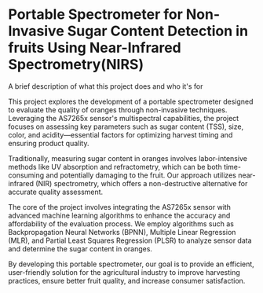 
# Portable Spectrometer for Non-Invasive Sugar Content Detection in fruits Using Near-Infrared Spectrometry(NIRS)


A brief description of what this project does and who it's for

This project explores the development of a portable spectrometer designed to evaluate the quality of oranges through non-invasive techniques. Leveraging the AS7265x sensor's multispectral capabilities, the project focuses on assessing key parameters such as sugar content (TSS), size, color, and acidity—essential factors for optimizing harvest timing and ensuring product quality.

Traditionally, measuring sugar content in oranges involves labor-intensive methods like UV absorption and refractometry, which can be both time-consuming and potentially damaging to the fruit. Our approach utilizes near-infrared (NIR) spectrometry, which offers a non-destructive alternative for accurate quality assessment.

The core of the project involves integrating the AS7265x sensor with advanced machine learning algorithms to enhance the accuracy and affordability of the evaluation process. We employ algorithms such as Backpropagation Neural Networks (BPNN), Multiple Linear Regression (MLR), and Partial Least Squares Regression (PLSR) to analyze sensor data and determine the sugar content in oranges.

By developing this portable spectrometer, our goal is to provide an efficient, user-friendly solution for the agricultural industry to improve harvesting practices, ensure better fruit quality, and increase consumer satisfaction.
